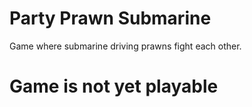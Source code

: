 # Party Prawn Submarine
Game where submarine driving prawns fight each other.

# Game is not yet playable
